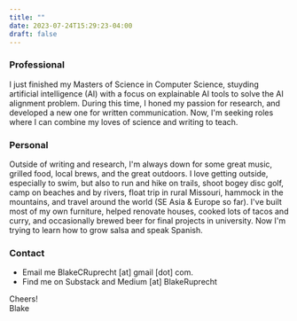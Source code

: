 ```yaml
---
title: ""
date: 2023-07-24T15:29:23-04:00
draft: false
---
```


### Professional
I just finished my Masters of Science in Computer Science, stuyding artificial intelligence (AI) with a focus on explainable AI tools to solve the AI alignment problem. During this time, I honed my passion for research, and developed a new one for written communication. Now, I'm seeking roles where I can combine my loves of science and writing to teach.

### Personal
Outside of writing and research, I'm always down for some great music, grilled food, local brews, and the great outdoors. I love getting outside, especially to swim, but also to run and hike on trails, shoot bogey disc golf, camp on beaches and by rivers, float trip in rural Missouri, hammock in the mountains, and travel around the world (SE Asia & Europe so far). I've built most of my own furniture, helped renovate houses, cooked lots of tacos and curry, and occasionally brewed beer for final projects in university. Now I'm trying to learn how to grow salsa and speak Spanish.

### Contact
- Email me BlakeCRuprecht [at] gmail [dot] com.
- Find me on Substack and Medium [at] BlakeRuprecht

Cheers!\
Blake
